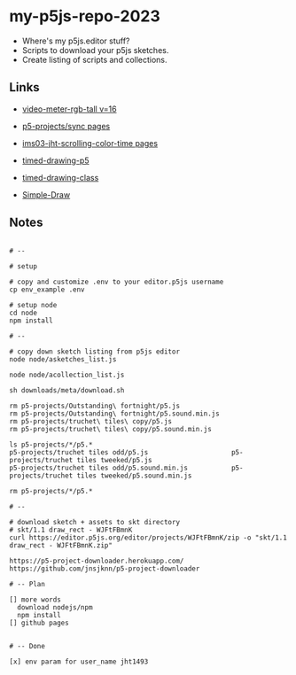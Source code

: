 # my-p5js-repo-2023

- Where's my p5js.editor stuff?
- Scripts to download your p5js sketches.
- Create listing of scripts and collections.

## Links

- [video-meter-rgb-tall v=16](https://jht9629-nyu.github.io/my-p5js-repo-2023/p5-projects/video-meter-rgb-tall?v=16)

- [p5-projects/sync pages](https://jht9629-nyu.github.io/my-p5js-repo-2023/p5-projects/sync/)

- [ims03-jht-scrolling-color-time pages](https://jht9629-nyu.github.io/my-p5js-repo-2023/p5-projects/ims03-jht-scrolling-color-time/)

- [timed-drawing-p5](https://jht9629-nyu.github.io/my-p5js-repo-2023/p5-projects/timed-drawing-p5/)

- [timed-drawing-class](https://jht9629-nyu.github.io/my-p5js-repo-2023/p5-projects/timed-drawing-class/?v=4)

- [Simple-Draw](https://jht9629-nyu.github.io/my-p5js-repo-2023/p5-projects/Simple-Draw/?v=4)

## Notes

```

# --

# setup

# copy and customize .env to your editor.p5js username
cp env_example .env

# setup node
cd node
npm install

# --

# copy down sketch listing from p5js editor
node node/asketches_list.js

node node/acollection_list.js

sh downloads/meta/download.sh

rm p5-projects/Outstanding\ fortnight/p5.js
rm p5-projects/Outstanding\ fortnight/p5.sound.min.js
rm p5-projects/truchet\ tiles\ copy/p5.js
rm p5-projects/truchet\ tiles\ copy/p5.sound.min.js

ls p5-projects/*/p5.*
p5-projects/truchet tiles odd/p5.js                     p5-projects/truchet tiles tweeked/p5.js
p5-projects/truchet tiles odd/p5.sound.min.js           p5-projects/truchet tiles tweeked/p5.sound.min.js

rm p5-projects/*/p5.*

# --

# download sketch + assets to skt directory
# skt/1.1 draw_rect - WJFtFBmnK
curl https://editor.p5js.org/editor/projects/WJFtFBmnK/zip -o "skt/1.1 draw_rect - WJFtFBmnK.zip"

https://p5-project-downloader.herokuapp.com/
https://github.com/jnsjknn/p5-project-downloader

# -- Plan

[] more words
  download nodejs/npm
  npm install
[] github pages


# -- Done

[x] env param for user_name jht1493

```
